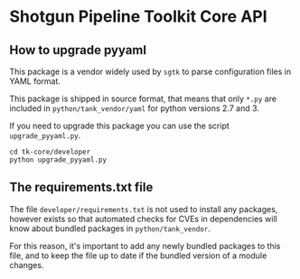 # Shotgun Pipeline Toolkit Core API

## How to upgrade pyyaml

This package is a vendor widely used by `sgtk` to parse configuration files
in YAML format.

This package is shipped in source format, that means that only `*.py` are
included in `python/tank_vendor/yaml` for python versions 2.7 and 3.

If you need to upgrade this package you can use the script `upgrade_pyyaml.py`.

```shell
cd tk-core/developer
python upgrade_pyyaml.py
```


## The requirements.txt file

The file `developer/requirements.txt` is not used to install any packages,
however exists so that automated checks for CVEs in dependencies will know about
bundled packages in `python/tank_vendor`.

For this reason, it's important to add any newly bundled packages to this file,
and to keep the file up to date if the bundled version of a module changes.
